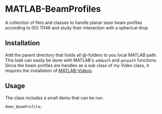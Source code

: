 # MATLAB-BeamProfiles
 A collection of files and classes to handle planar laser beam profiles according to ISO 11146 and study their interaction with a spherical drop
 
## Installation
 Add the parent directory that holds all @-folders to you local MATLAB path. This task can easily be done
 	with MATLAB's `addpath` and `genpath` functions. Since the beam profiles are handles as a sub class of my Video
	class, it requires the installation of [MATLAB-Videos](https://github.com/alexludwigklein/MATLAB-Videos).
 
## Usage
The class includes a small demo that can be run:
```
demo_BeamProfile;
```